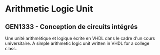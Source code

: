 # Arithmetic Logic Unit
## GEN1333 - Conception de circuits intégrés

Une unité arithmétique et logique écrite en VHDL dans le cadre d'un cours universitaire.
A simple arithmetic logic unit written in VHDL for a college class.
